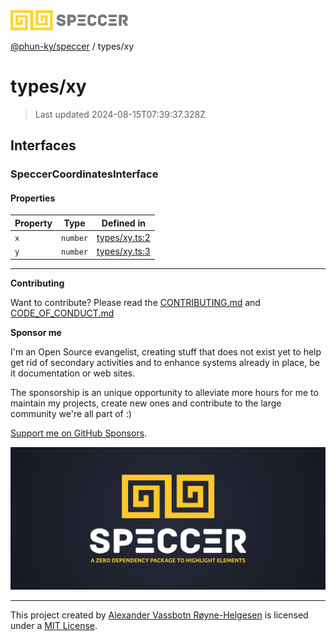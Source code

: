 <div>
  <img alt="SPECCER logo" src="https://raw.githubusercontent.com/phun-ky/speccer/main/public/logo-speccer-horizontal-colored-package.svg?raw=true" style="max-height:32px;" />
</div>

[@phun-ky/speccer](../README.md) / types/xy

# types/xy

> Last updated 2024-08-15T07:39:37.328Z

## Interfaces

### SpeccerCoordinatesInterface

#### Properties

| Property | Type     | Defined in                                                                       |
| -------- | -------- | -------------------------------------------------------------------------------- |
| `x`      | `number` | [types/xy.ts:2](https://github.com/phun-ky/speccer/blob/main/src/types/xy.ts#L2) |
| `y`      | `number` | [types/xy.ts:3](https://github.com/phun-ky/speccer/blob/main/src/types/xy.ts#L3) |

---

**Contributing**

Want to contribute? Please read the [CONTRIBUTING.md](https://github.com/phun-ky/speccer/blob/main/CONTRIBUTING.md) and [CODE_OF_CONDUCT.md](https://github.com/phun-ky/speccer/blob/main/CODE_OF_CONDUCT.md)

**Sponsor me**

I'm an Open Source evangelist, creating stuff that does not exist yet to help get rid of secondary activities and to enhance systems already in place, be it documentation or web sites.

The sponsorship is an unique opportunity to alleviate more hours for me to maintain my projects, create new ones and contribute to the large community we're all part of :)

[Support me on GitHub Sponsors](https://github.com/sponsors/phun-ky).

![Speccer banner, with logo and slogan: A zero dependency package to highlight elements](https://github.com/phun-ky/speccer/blob/main/public/speccer-banner.png?raw=true)

---

This project created by [Alexander Vassbotn Røyne-Helgesen](http://phun-ky.net) is licensed under a [MIT License](https://choosealicense.com/licenses/mit/).
